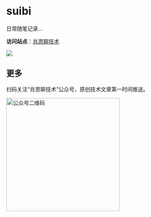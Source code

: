 # suibi
日常随笔记录...

**访问站点**：[肖恩聊技术](https://shawnxie.top/)

![](https://cdn.jsdelivr.net/gh/Xiaoxie1994/images/images/202501241814430.png)

## 更多
扫码关注“肖恩聊技术”公众号，原创技术文章第一时间推送。

<img src="https://cdn.jsdelivr.net/gh/Xiaoxie1994/images/images/20241103221454.png" alt="公众号二维码" width="300">
